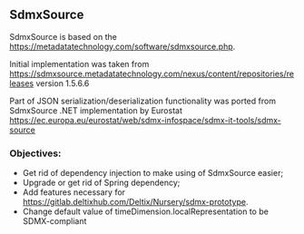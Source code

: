 ## SdmxSource

SdmxSource is based on the https://metadatatechnology.com/software/sdmxsource.php.

Initial implementation was taken from https://sdmxsource.metadatatechnology.com/nexus/content/repositories/releases version 1.5.6.6

Part of JSON serialization/deserialization functionality was ported from SdmxSource .NET implementation by Eurostat https://ec.europa.eu/eurostat/web/sdmx-infospace/sdmx-it-tools/sdmx-source

### Objectives:
- Get rid of dependency injection to make using of SdmxSource easier;
- Upgrade or get rid of Spring dependency;
- Add features necessary for https://gitlab.deltixhub.com/Deltix/Nursery/sdmx-prototype.
- Change default value of timeDimension.localRepresentation to be SDMX-compliant
